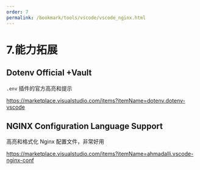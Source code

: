 ```yaml
---
order: 7
permalink: /bookmark/tools/vscode/vscode_nginx.html
---
```


# 7.能力拓展

## Dotenv Official +Vault

`.env` 插件的官方高亮和提示

https://marketplace.visualstudio.com/items?itemName=dotenv.dotenv-vscode

## NGINX Configuration Language Support

高亮和格式化 Nginx 配置文件，非常好用

https://marketplace.visualstudio.com/items?itemName=ahmadalli.vscode-nginx-conf
